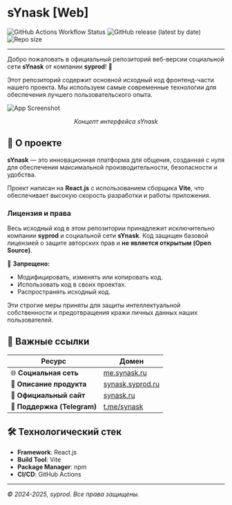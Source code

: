 # sYnask [Web]

![GitHub Actions Workflow Status](https://github.com/KOSFin/synask-pl.web/actions/workflows/deploy.yml/badge.svg)
![GitHub release (latest by date)](https://img.shields.io/github/v/release/KOSFin/synask-pl.web?cacheBust=1)
![Repo size](https://img.shields.io/github/repo-size/KOSFin/synask-pl.web?cacheBust=1)

---

Добро пожаловать в официальный репозиторий веб-версии социальной сети **sYnask** от компании **syprod**! 🚀

Этот репозиторий содержит основной исходный код фронтенд-части нашего проекта. Мы используем самые современные технологии для обеспечения лучшего пользовательского опыта.

![App Screenshot](https://raw.githubusercontent.com/syprod/storage/main/synask-promo.png)
*<p align="center">Концепт интерфейса sYnask</p>*

## 📜 О проекте

**sYnask** — это инновационная платформа для общения, созданная с нуля для обеспечения максимальной производительности, безопасности и удобства.

Проект написан на **React.js** с использованием сборщика **Vite**, что обеспечивает высокую скорость разработки и работы приложения.

### **Лицензия и права**

Весь исходный код в этом репозитории принадлежит исключительно компании **syprod** и социальной сети **sYnask**. Код защищен базовой лицензией о защите авторских прав и **не является открытым (Open Source)**.

🚫 **Запрещено:**
* Модифицировать, изменять или копировать код.
* Использовать код в своих проектах.
* Распространять исходный код.

Эти строгие меры приняты для защиты интеллектуальной собственности и предотвращения кражи личных данных наших пользователей.

## 🔗 Важные ссылки

| Ресурс                  | Домен                                                              |
| ----------------------- | ------------------------------------------------------------------ |
| 🌐 **Социальная сеть** | [me.synask.ru](https://me.synask.ru)                               |
| 📝 **Описание продукта** | [synask.syprod.ru](https://synask.syprod.ru)                       |
| 📰 **Официальный сайт** | [synask.ru](https://synask.ru)                                     |
| 💬 **Поддержка (Telegram)** | [t.me/synask](https://t.me/synask)                                 |

## 🛠 Технологический стек

* **Framework**: React.js
* **Build Tool**: Vite
* **Package Manager**: npm
* **CI/CD**: GitHub Actions

---
*© 2024-2025, syprod. Все права защищены.*